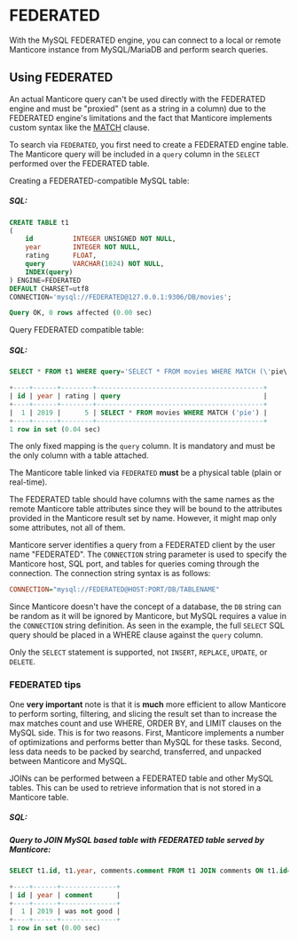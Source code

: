 # FEDERATED

With the MySQL FEDERATED engine, you can connect to a local or remote Manticore instance from MySQL/MariaDB and perform search queries.

## Using FEDERATED

An actual Manticore query can't be used directly with the FEDERATED engine and must be "proxied" (sent as a string in a column) due to the FEDERATED engine's limitations and the fact that Manticore implements custom syntax like the [MATCH](../Searching/Full_text_matching/Basic_usage.md) clause.

To search via `FEDERATED`, you first need to create a FEDERATED engine table. The Manticore query will be included in a `query` column in the `SELECT` performed over the FEDERATED table.

<!-- example create federated -->
Creating a FEDERATED-compatible MySQL table:


<!-- intro -->
##### SQL:

<!-- request SQL -->

```sql
CREATE TABLE t1
(
    id          INTEGER UNSIGNED NOT NULL,
    year        INTEGER NOT NULL,
    rating    	FLOAT,
    query       VARCHAR(1024) NOT NULL,
    INDEX(query)
) ENGINE=FEDERATED
DEFAULT CHARSET=utf8
CONNECTION='mysql://FEDERATED@127.0.0.1:9306/DB/movies';
```
<!-- response SQL-->

```sql
Query OK, 0 rows affected (0.00 sec)
```
<!-- end -->

<!-- example select federated -->
Query FEDERATED compatible table:


<!-- intro -->
##### SQL:

<!-- request SQL -->

```sql
SELECT * FROM t1 WHERE query='SELECT * FROM movies WHERE MATCH (\'pie\')';
```

<!-- response SQL-->

```sql
+----+------+--------+------------------------------------------+
| id | year | rating | query                                    |
+----+------+--------+------------------------------------------+
|  1 | 2019 |      5 | SELECT * FROM movies WHERE MATCH ('pie') |
+----+------+--------+------------------------------------------+
1 row in set (0.04 sec)
```
<!-- end -->

The only fixed mapping is the `query` column. It is mandatory and must be the only column with a table attached.

The Manticore table linked via `FEDERATED` **must** be a physical table (plain or real-time).

The FEDERATED table should have columns with the same names as the remote Manticore table attributes since they will be bound to the attributes provided in the Manticore result set by name. However, it might map only some attributes, not all of them.

Manticore server identifies a query from a FEDERATED client by the user name "FEDERATED". The `CONNECTION` string parameter is used to specify the Manticore host, SQL port, and tables for queries coming through the connection. The connection string syntax is as follows:

```ini
CONNECTION="mysql://FEDERATED@HOST:PORT/DB/TABLENAME"
```

Since Manticore doesn't have the concept of a database, the `DB` string can be random as it will be ignored by Manticore, but MySQL requires a value in the `CONNECTION` string definition. As seen in the example, the full `SELECT` SQL query should be placed in a WHERE clause against the `query` column.

Only the `SELECT` statement is supported, not `INSERT`, `REPLACE`, `UPDATE`, or `DELETE`.

### FEDERATED tips

One **very important** note is that it is **much** more efficient to allow Manticore to perform sorting, filtering, and slicing the result set than to increase the max matches count and use WHERE, ORDER BY, and LIMIT clauses on the MySQL side. This is for two reasons. First, Manticore implements a number of optimizations and performs better than MySQL for these tasks. Second, less data needs to be packed by searchd, transferred, and unpacked between Manticore and MySQL.

<!-- example federated join -->
JOINs can be performed between a FEDERATED table and other MySQL tables. This can be used to retrieve information that is not stored in a Manticore table.


<!-- intro -->
##### SQL:

<!-- request SQL -->
##### Query to JOIN MySQL based table with FEDERATED table served by Manticore:

```sql
SELECT t1.id, t1.year, comments.comment FROM t1 JOIN comments ON t1.id=comments.post_id WHERE query='SELECT * FROM movies WHERE MATCH (\'pie\')';
```

<!-- response SQL-->

```sql
+----+------+--------------+
| id | year | comment      |
+----+------+--------------+
|  1 | 2019 | was not good |
+----+------+--------------+
1 row in set (0.00 sec)
```

<!-- end -->
<!-- proofread -->

